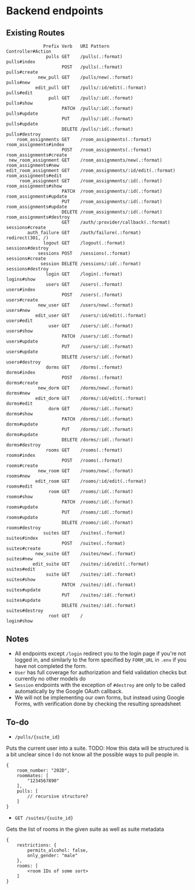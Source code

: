 # Backend endpoints

## Existing Routes

```
              Prefix Verb   URI Pattern                          Controller#Action
               pulls GET    /pulls(.:format)                     pulls#index
                     POST   /pulls(.:format)                     pulls#create
            new_pull GET    /pulls/new(.:format)                 pulls#new
           edit_pull GET    /pulls/:id/edit(.:format)            pulls#edit
                pull GET    /pulls/:id(.:format)                 pulls#show
                     PATCH  /pulls/:id(.:format)                 pulls#update
                     PUT    /pulls/:id(.:format)                 pulls#update
                     DELETE /pulls/:id(.:format)                 pulls#destroy
    room_assignments GET    /room_assignments(.:format)          room_assignments#index
                     POST   /room_assignments(.:format)          room_assignments#create
 new_room_assignment GET    /room_assignments/new(.:format)      room_assignments#new
edit_room_assignment GET    /room_assignments/:id/edit(.:format) room_assignments#edit
     room_assignment GET    /room_assignments/:id(.:format)      room_assignments#show
                     PATCH  /room_assignments/:id(.:format)      room_assignments#update
                     PUT    /room_assignments/:id(.:format)      room_assignments#update
                     DELETE /room_assignments/:id(.:format)      room_assignments#destroy
                     GET    /auth/:provider/callback(.:format)   sessions#create
        auth_failure GET    /auth/failure(.:format)              redirect(301, /)
              logout GET    /logout(.:format)                    sessions#destroy
            sessions POST   /sessions(.:format)                  sessions#create
             session DELETE /sessions/:id(.:format)              sessions#destroy
               login GET    /login(.:format)                     logins#show
               users GET    /users(.:format)                     users#index
                     POST   /users(.:format)                     users#create
            new_user GET    /users/new(.:format)                 users#new
           edit_user GET    /users/:id/edit(.:format)            users#edit
                user GET    /users/:id(.:format)                 users#show
                     PATCH  /users/:id(.:format)                 users#update
                     PUT    /users/:id(.:format)                 users#update
                     DELETE /users/:id(.:format)                 users#destroy
               dorms GET    /dorms(.:format)                     dorms#index
                     POST   /dorms(.:format)                     dorms#create
            new_dorm GET    /dorms/new(.:format)                 dorms#new
           edit_dorm GET    /dorms/:id/edit(.:format)            dorms#edit
                dorm GET    /dorms/:id(.:format)                 dorms#show
                     PATCH  /dorms/:id(.:format)                 dorms#update
                     PUT    /dorms/:id(.:format)                 dorms#update
                     DELETE /dorms/:id(.:format)                 dorms#destroy
               rooms GET    /rooms(.:format)                     rooms#index
                     POST   /rooms(.:format)                     rooms#create
            new_room GET    /rooms/new(.:format)                 rooms#new
           edit_room GET    /rooms/:id/edit(.:format)            rooms#edit
                room GET    /rooms/:id(.:format)                 rooms#show
                     PATCH  /rooms/:id(.:format)                 rooms#update
                     PUT    /rooms/:id(.:format)                 rooms#update
                     DELETE /rooms/:id(.:format)                 rooms#destroy
              suites GET    /suites(.:format)                    suites#index
                     POST   /suites(.:format)                    suites#create
           new_suite GET    /suites/new(.:format)                suites#new
          edit_suite GET    /suites/:id/edit(.:format)           suites#edit
               suite GET    /suites/:id(.:format)                suites#show
                     PATCH  /suites/:id(.:format)                suites#update
                     PUT    /suites/:id(.:format)                suites#update
                     DELETE /suites/:id(.:format)                suites#destroy
                root GET    /                                    login#show
```

## Notes

* All endpoints except `/login` redirect you to the login page if you're not
  logged in, and similarly to the form specified by `FORM_URL` in `.env` if you
  have not completed the form.
* `User` has full coverage for authorization and field validation checks but
  currently no other models do
* `Session` endpoints with the exception of `#destroy` are only to be called
  automatically by the Google OAuth callback.
* We will not be implementing our own forms, but instead using Google Forms,
  with verification done by checking the resulting spreadsheet

## To-do

- `/pulls/{suite_id}`

Puts the current user into a suite. TODO: How this data will be structured
is a bit unclear since I do not know all the possible ways to pull people in.

```
{
    room_number: "202D",
    roommates: [
        "1234567890"
    ],
    pulls: [
        // recursive structure?
    ]
}
```

- `GET /suites/{suite_id}`

Gets the list of rooms in the given suite as well as suite metadata

```
{
    restrictions: {
        permits_alcohol: false,
        only_gender: "male"
    },
    rooms: [
        <room IDs of some sort>
    ]
}
```
